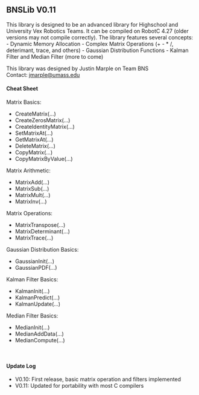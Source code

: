 <h2>BNSLib V0.11</h2>
This library is designed to be an advanced library for Highschool and University Vex Robotics Teams.  It can be compiled on RobotC 4.27 (older versions may not compile correctly).  The library features several concepts:
 - Dynamic Memory Allocation
 - Complex Matrix Operations (+ - * /, deterimant, trace, and others)
 - Gaussian Distribution Functions
 - Kalman Filter and Median Filter (more to come)
  
This library was designed by Justin Marple on Team BNS
<br/>Contact: jmarple@umass.edu
<br/><h4>Cheat Sheet</h4>
Matrix Basics:
 - CreateMatrix(...)
 - CreateZerosMatrix(...)
 - CreateIdentityMatrix(...)
 - SetMatrixAt(...)
 - GetMatrixAt(...)
 - DeleteMatrix(...)
 - CopyMatrix(...)
 - CopyMatrixByValue(...)
 
Matrix Arithmetic:
 - MatrixAdd(...)
 - MatrixSub(...)
 - MatrixMult(...)
 - MatrixInv(...)
 
Matrix Operations:
 - MatrixTranspose(...)
 - MatrixDeterminant(...)
 - MatrixTrace(...)

Gaussian Distribution Basics:
 - GaussianInit(...)
 - GaussianPDF(...)
 
Kalman Filter Basics:
 - KalmanInit(...)
 - KalmanPredict(...)
 - KalmanUpdate(...)
 
Median Filter Basics:
 - MedianInit(...)
 - MedianAddData(...)
 - MedianCompute(...)
 
<br/><h4>Update Log</h4>
 - V0.10: First release, basic matrix operation and filters implemented
 - V0.11: Updated for portability with most C compilers